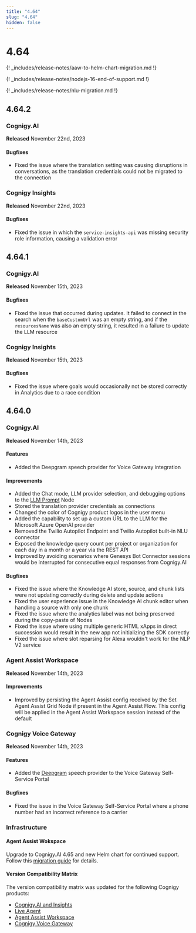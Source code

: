 ```yaml
---
title: "4.64"
slug: "4.64"
hidden: false
---
```


# 4.64

{! _includes/release-notes/aaw-to-helm-chart-migration.md !}

{! _includes/release-notes/nodejs-16-end-of-support.md !}

{! _includes/release-notes/nlu-migration.md !}

## 4.64.2

### Cognigy.AI

**Released** November 22nd, 2023

#### Bugfixes

- Fixed the issue where the translation setting was causing disruptions in conversations, as the translation credentials could not be migrated to the connection

### Cognigy Insights

**Released** November 22nd, 2023

#### Bugfixes

- Fixed the issue in which the `service-insights-api` was missing security role information, causing a validation error

## 4.64.1

### Cognigy.AI

**Released** November 15th, 2023

#### Bugfixes

- Fixed the issue that occurred during updates. It failed to connect in the search when the `baseCustomUrl` was an empty string, and if the `resourcesName` was also an empty string, it resulted in a failure to update the LLM resource

### Cognigy Insights

**Released** November 15th, 2023

#### Bugfixes

- Fixed the issue where goals would occasionally not be stored correctly in Analytics due to a race condition

## 4.64.0

### Cognigy.AI

**Released** November 14th, 2023

#### Features

- Added the Deepgram speech provider for Voice Gateway integration

#### Improvements

- Added the Chat mode, LLM provider selection, and debugging options to the [LLM Prompt](../ai/flow-nodes/other-nodes/llm-prompt.md) Node
- Stored the translation provider credentials as connections
- Changed the color of Cognigy product logos in the user menu
- Added the capability to set up a custom URL to the LLM for the Microsoft Azure OpenAI provider
- Removed the Twilio Autopilot Endpoint and Twilio Autopilot built-in NLU connector
- Exposed the knowledge query count per project or organization for each day in a month or a year via the REST API
- Improved by avoiding scenarios where Genesys Bot Connector sessions would be interrupted for consecutive equal responses from Cognigy.AI

#### Bugfixes

- Fixed the issue where the Knowledge AI store, source, and chunk lists were not updating correctly during delete and update actions
- Fixed the user experience issue in the Knowledge AI chunk editor when handling a source with only one chunk
- Fixed the issue where the analytics label was not being preserved during the copy-paste of Nodes
- Fixed the issue where using multiple generic HTML xApps in direct succession would result in the new app not initializing the SDK correctly
- Fixed the issue where slot reparsing for Alexa wouldn't work for the NLP V2 service

### Agent Assist Workspace

**Released** November 14th, 2023

#### Improvements

- Improved by persisting the Agent Assist config received by the Set Agent Assist Grid Node if present in the Agent Assist Flow. This config will be applied in the Agent Assist Workspace session instead of the default

### Cognigy Voice Gateway

**Released** November 14th, 2023

#### Features

- Added the [Deepgram](../voicegateway/references/tts-and-stt-vendors.md) speech provider to the Voice Gateway Self-Service Portal

#### Bugfixes

- Fixed the issue in the Voice Gateway Self-Service Portal where a phone number had an incorrect reference to a carrier

### Infrastructure

#### Agent Assist Wokspace

Upgrade to Cognigy.AI 4.65 and new Helm chart for continued support. Follow this [migration guide](../agent-assist/installation/migration/agent-assist-to-cognigy-ai-helm-chart-migration.md) for details.

#### Version Compatibility Matrix

The version compatibility matrix was updated for the following Cognigy products:

- [Cognigy.AI and Insights](../ai/installation/version-compatibility-matrix.md)
- [Live Agent](../live-agent/installation/deployment/version-compatibility-matrix.md)
- [Agent Assist Workspace](../agent-assist/installation/version-compatibility-matrix.md)
- [Cognigy Voice Gateway](../voicegateway/installation/version-compatibility-matrix.md)